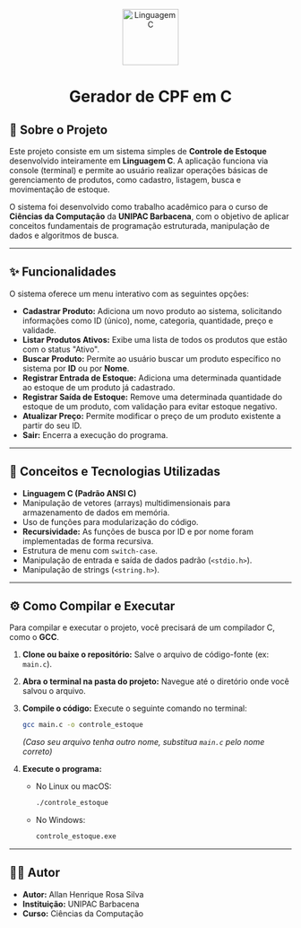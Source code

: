 <p align="center">
  <img src="https://upload.wikimedia.org/wikipedia/commons/1/18/C_Programming_Language.svg" alt="Linguagem C" width="100" height="100"/>
</p>
<h1 align="center">Gerador de CPF em C</h1>

## 📖 Sobre o Projeto

Este projeto consiste em um sistema simples de **Controle de Estoque** desenvolvido inteiramente em **Linguagem C**. A aplicação funciona via console (terminal) e permite ao usuário realizar operações básicas de gerenciamento de produtos, como cadastro, listagem, busca e movimentação de estoque.

O sistema foi desenvolvido como trabalho acadêmico para o curso de **Ciências da Computação** da **UNIPAC Barbacena**, com o objetivo de aplicar conceitos fundamentais de programação estruturada, manipulação de dados e algoritmos de busca.

---

## ✨ Funcionalidades

O sistema oferece um menu interativo com as seguintes opções:

* **Cadastrar Produto:** Adiciona um novo produto ao sistema, solicitando informações como ID (único), nome, categoria, quantidade, preço e validade.
* **Listar Produtos Ativos:** Exibe uma lista de todos os produtos que estão com o status "Ativo".
* **Buscar Produto:** Permite ao usuário buscar um produto específico no sistema por **ID** ou por **Nome**.
* **Registrar Entrada de Estoque:** Adiciona uma determinada quantidade ao estoque de um produto já cadastrado.
* **Registrar Saída de Estoque:** Remove uma determinada quantidade do estoque de um produto, com validação para evitar estoque negativo.
* **Atualizar Preço:** Permite modificar o preço de um produto existente a partir do seu ID.
* **Sair:** Encerra a execução do programa.

---

## 🚀 Conceitos e Tecnologias Utilizadas

* **Linguagem C (Padrão ANSI C)**
* Manipulação de vetores (arrays) multidimensionais para armazenamento de dados em memória.
* Uso de funções para modularização do código.
* **Recursividade:** As funções de busca por ID e por nome foram implementadas de forma recursiva.
* Estrutura de menu com `switch-case`.
* Manipulação de entrada e saída de dados padrão (`<stdio.h>`).
* Manipulação de strings (`<string.h>`).

---

## ⚙️ Como Compilar e Executar

Para compilar e executar o projeto, você precisará de um compilador C, como o **GCC**.

1.  **Clone ou baixe o repositório:**
    Salve o arquivo de código-fonte (ex: `main.c`).

2.  **Abra o terminal na pasta do projeto:**
    Navegue até o diretório onde você salvou o arquivo.

3.  **Compile o código:**
    Execute o seguinte comando no terminal:
    ```bash
    gcc main.c -o controle_estoque
    ```
    *(Caso seu arquivo tenha outro nome, substitua `main.c` pelo nome correto)*

4.  **Execute o programa:**
    * No Linux ou macOS:
        ```bash
        ./controle_estoque
        ```
    * No Windows:
        ```bash
        controle_estoque.exe
        ```

---

## 👨‍💻 Autor

* **Autor:** Allan Henrique Rosa Silva
* **Instituição:** UNIPAC Barbacena
* **Curso:** Ciências da Computação
